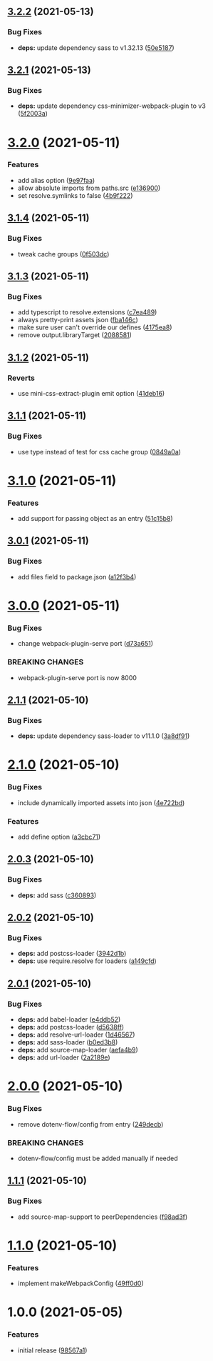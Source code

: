 ## [3.2.2](https://github.com/faergeek/make-webpack-config/compare/v3.2.1...v3.2.2) (2021-05-13)


### Bug Fixes

* **deps:** update dependency sass to v1.32.13 ([50e5187](https://github.com/faergeek/make-webpack-config/commit/50e51871cedfcf0035127bedf151e5993c5942cf))

## [3.2.1](https://github.com/faergeek/make-webpack-config/compare/v3.2.0...v3.2.1) (2021-05-13)


### Bug Fixes

* **deps:** update dependency css-minimizer-webpack-plugin to v3 ([5f2003a](https://github.com/faergeek/make-webpack-config/commit/5f2003ab28d01e0c008e0371640c418e1ab3ec1c))

# [3.2.0](https://github.com/faergeek/make-webpack-config/compare/v3.1.4...v3.2.0) (2021-05-11)


### Features

* add alias option ([9e97faa](https://github.com/faergeek/make-webpack-config/commit/9e97faa662326032d2fa6e629467774ca05b1ca8))
* allow absolute imports from paths.src ([e136900](https://github.com/faergeek/make-webpack-config/commit/e136900e3a95df0cccd64ca003eafcf959bdfb75))
* set resolve.symlinks to false ([4b9f222](https://github.com/faergeek/make-webpack-config/commit/4b9f2222c99fec3ed56a8555050ae2717d40d65a))

## [3.1.4](https://github.com/faergeek/make-webpack-config/compare/v3.1.3...v3.1.4) (2021-05-11)


### Bug Fixes

* tweak cache groups ([0f503dc](https://github.com/faergeek/make-webpack-config/commit/0f503dcbacc53db25c23ac4b7750e865f2cc947e))

## [3.1.3](https://github.com/faergeek/make-webpack-config/compare/v3.1.2...v3.1.3) (2021-05-11)


### Bug Fixes

* add typescript to resolve.extensions ([c7ea489](https://github.com/faergeek/make-webpack-config/commit/c7ea48918c352b5995ea55681fb6f6886530dd9e))
* always pretty-print assets json ([fba146c](https://github.com/faergeek/make-webpack-config/commit/fba146cef194a5d03331ecb6efec406d3f8b571f))
* make sure user can't override our defines ([4175ea8](https://github.com/faergeek/make-webpack-config/commit/4175ea82d50d5e3e84415be009bcd4f6265eee51))
* remove output.libraryTarget ([2088581](https://github.com/faergeek/make-webpack-config/commit/208858192f26f9a99ac14aabbd3a3ef0df9f2e16))

## [3.1.2](https://github.com/faergeek/make-webpack-config/compare/v3.1.1...v3.1.2) (2021-05-11)


### Reverts

* use mini-css-extract-plugin emit option ([41deb16](https://github.com/faergeek/make-webpack-config/commit/41deb16757a06af46bce9283bd81df5c145a6757))

## [3.1.1](https://github.com/faergeek/make-webpack-config/compare/v3.1.0...v3.1.1) (2021-05-11)


### Bug Fixes

* use type instead of test for css cache group ([0849a0a](https://github.com/faergeek/make-webpack-config/commit/0849a0ac88cb0d43a60a650cc4319d8d5cb744c9))

# [3.1.0](https://github.com/faergeek/make-webpack-config/compare/v3.0.1...v3.1.0) (2021-05-11)


### Features

* add support for passing object as an entry ([51c15b8](https://github.com/faergeek/make-webpack-config/commit/51c15b8b181b28a33a86c91a06a46acdbb8684e5))

## [3.0.1](https://github.com/faergeek/make-webpack-config/compare/v3.0.0...v3.0.1) (2021-05-11)


### Bug Fixes

* add files field to package.json ([a12f3b4](https://github.com/faergeek/make-webpack-config/commit/a12f3b495304d034857cfb0d777d9ba283b4a00a))

# [3.0.0](https://github.com/faergeek/make-webpack-config/compare/v2.1.1...v3.0.0) (2021-05-11)


### Bug Fixes

* change webpack-plugin-serve port ([d73a651](https://github.com/faergeek/make-webpack-config/commit/d73a651d5477cbb745b2d02dcefb66d5c58bfd91))


### BREAKING CHANGES

* webpack-plugin-serve port is now 8000

## [2.1.1](https://github.com/faergeek/make-webpack-config/compare/v2.1.0...v2.1.1) (2021-05-10)


### Bug Fixes

* **deps:** update dependency sass-loader to v11.1.0 ([3a8df91](https://github.com/faergeek/make-webpack-config/commit/3a8df9186a4c6892195a6a8e9d5b656a41ca2eb5))

# [2.1.0](https://github.com/faergeek/make-webpack-config/compare/v2.0.3...v2.1.0) (2021-05-10)


### Bug Fixes

* include dynamically imported assets into json ([4e722bd](https://github.com/faergeek/make-webpack-config/commit/4e722bd40b34755f2849609d06447bc82fc3a1ab))


### Features

* add define option ([a3cbc71](https://github.com/faergeek/make-webpack-config/commit/a3cbc71d32161821f0177e6b2139e40bc2ed5308))

## [2.0.3](https://github.com/faergeek/make-webpack-config/compare/v2.0.2...v2.0.3) (2021-05-10)


### Bug Fixes

* **deps:** add sass ([c360893](https://github.com/faergeek/make-webpack-config/commit/c3608934d54e5820c201fcbfdff8e651b2e8eeb0))

## [2.0.2](https://github.com/faergeek/make-webpack-config/compare/v2.0.1...v2.0.2) (2021-05-10)


### Bug Fixes

* **deps:** add postcss-loader ([3942d1b](https://github.com/faergeek/make-webpack-config/commit/3942d1b8bb922fabf5671f32479f35df267de04c))
* **deps:** use require.resolve for loaders ([a149cfd](https://github.com/faergeek/make-webpack-config/commit/a149cfd3add2d04edc9bacfcbd6c9669f8b5f8df))

## [2.0.1](https://github.com/faergeek/make-webpack-config/compare/v2.0.0...v2.0.1) (2021-05-10)


### Bug Fixes

* **deps:** add babel-loader ([e4ddb52](https://github.com/faergeek/make-webpack-config/commit/e4ddb5241c823cbd897de281656a113a1f21b43b))
* **deps:** add postcss-loader ([d5638ff](https://github.com/faergeek/make-webpack-config/commit/d5638ff0ce716799f61290accf60fcc421c5173a))
* **deps:** add resolve-url-loader ([1d46567](https://github.com/faergeek/make-webpack-config/commit/1d4656708b896b7a8f798927b1a380e775cdb4b4))
* **deps:** add sass-loader ([b0ed3b8](https://github.com/faergeek/make-webpack-config/commit/b0ed3b851f139635983a747644a366dde952716a))
* **deps:** add source-map-loader ([aefa4b9](https://github.com/faergeek/make-webpack-config/commit/aefa4b9a75c4c87b867adf119126e6b6f17b6247))
* **deps:** add url-loader ([2a2189e](https://github.com/faergeek/make-webpack-config/commit/2a2189e9ed14d9116d8faa762f38de8006728fac))

# [2.0.0](https://github.com/faergeek/make-webpack-config/compare/v1.1.1...v2.0.0) (2021-05-10)


### Bug Fixes

* remove dotenv-flow/config from entry ([249decb](https://github.com/faergeek/make-webpack-config/commit/249decb9014e08ef8ca78c95e3126fca82159482))


### BREAKING CHANGES

* dotenv-flow/config must be added manually if needed

## [1.1.1](https://github.com/faergeek/make-webpack-config/compare/v1.1.0...v1.1.1) (2021-05-10)


### Bug Fixes

* add source-map-support to peerDependencies ([f98ad3f](https://github.com/faergeek/make-webpack-config/commit/f98ad3f62c05e3d81d1a11b34033bd144ffbfb93))

# [1.1.0](https://github.com/faergeek/make-webpack-config/compare/v1.0.0...v1.1.0) (2021-05-10)


### Features

* implement makeWebpackConfig ([49ff0d0](https://github.com/faergeek/make-webpack-config/commit/49ff0d0d1a86b1881a827d823f8a8a724c121046))

# 1.0.0 (2021-05-05)


### Features

* initial release ([98567a1](https://github.com/faergeek/make-webpack-config/commit/98567a129e902e824318ed087c5623a4af5d2c76))
